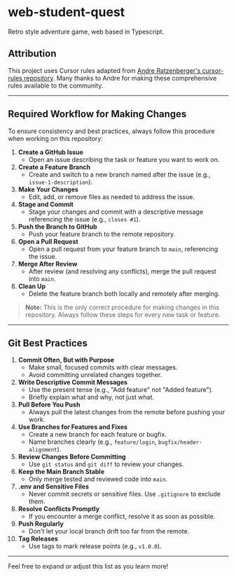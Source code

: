 # web-student-quest
Retro style adventure game, web based in Typescript.

## Attribution

This project uses Cursor rules adapted from [Andre Ratzenberger's cursor-rules repository](https://github.com/AndreRatzenberger/cursor-rules/). Many thanks to Andre for making these comprehensive rules available to the community.

---

## Required Workflow for Making Changes

To ensure consistency and best practices, always follow this procedure when working on this repository:

1. **Create a GitHub Issue**
   - Open an issue describing the task or feature you want to work on.
2. **Create a Feature Branch**
   - Create and switch to a new branch named after the issue (e.g., `issue-1-description`).
3. **Make Your Changes**
   - Edit, add, or remove files as needed to address the issue.
4. **Stage and Commit**
   - Stage your changes and commit with a descriptive message referencing the issue (e.g., `closes #1`).
5. **Push the Branch to GitHub**
   - Push your feature branch to the remote repository.
6. **Open a Pull Request**
   - Open a pull request from your feature branch to `main`, referencing the issue.
7. **Merge After Review**
   - After review (and resolving any conflicts), merge the pull request into `main`.
8. **Clean Up**
   - Delete the feature branch both locally and remotely after merging.

> **Note:** This is the only correct procedure for making changes in this repository. Always follow these steps for every new task or feature.

---

## Git Best Practices

1. **Commit Often, But with Purpose**
   - Make small, focused commits with clear messages.
   - Avoid committing unrelated changes together.
2. **Write Descriptive Commit Messages**
   - Use the present tense (e.g., "Add feature" not "Added feature").
   - Briefly explain what and why, not just what.
3. **Pull Before You Push**
   - Always pull the latest changes from the remote before pushing your work.
4. **Use Branches for Features and Fixes**
   - Create a new branch for each feature or bugfix.
   - Name branches clearly (e.g., `feature/login`, `bugfix/header-alignment`).
5. **Review Changes Before Committing**
   - Use `git status` and `git diff` to review your changes.
6. **Keep the Main Branch Stable**
   - Only merge tested and reviewed code into `main`.
7. **.env and Sensitive Files**
   - Never commit secrets or sensitive files. Use `.gitignore` to exclude them.
8. **Resolve Conflicts Promptly**
   - If you encounter a merge conflict, resolve it as soon as possible.
9. **Push Regularly**
   - Don't let your local branch drift too far from the remote.
10. **Tag Releases**
    - Use tags to mark release points (e.g., `v1.0.0`).

---

Feel free to expand or adjust this list as you learn more!
